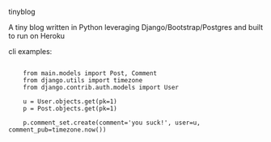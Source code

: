 tinyblog

A tiny blog written in Python leveraging Django/Bootstrap/Postgres and built to run on Heroku






cli examples:
<pre><code>
    from main.models import Post, Comment
    from django.utils import timezone
    from django.contrib.auth.models import User

    u = User.objects.get(pk=1)
    p = Post.objects.get(pk=1)

    p.comment_set.create(comment='you suck!', user=u, comment_pub=timezone.now())
</code></pre>
